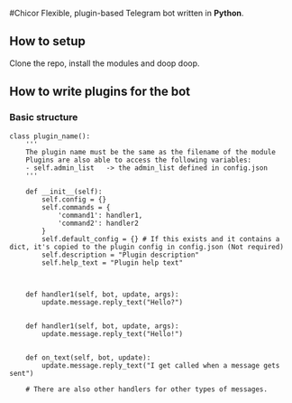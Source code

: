 #Chicor
Flexible, plugin-based Telegram bot written in **Python**.

## How to setup
Clone the repo, install the modules and doop doop.

## How to write plugins for the bot
### Basic structure
```
class plugin_name():
    '''
    The plugin name must be the same as the filename of the module
    Plugins are also able to access the following variables:
    - self.admin_list   -> the admin_list defined in config.json
    '''

    def __init__(self):
        self.config = {}
        self.commands = {
            'command1': handler1,
            'command2': handler2
        }
        self.default_config = {} # If this exists and it contains a dict, it's copied to the plugin config in config.json (Not required)
        self.description = "Plugin description"
        self.help_text = "Plugin help text"



    def handler1(self, bot, update, args):
        update.message.reply_text("Hello?")


    def handler1(self, bot, update, args):
        update.message.reply_text("Hello!")


    def on_text(self, bot, update):
        update.message.reply_text("I get called when a message gets sent")

    # There are also other handlers for other types of messages.
```

